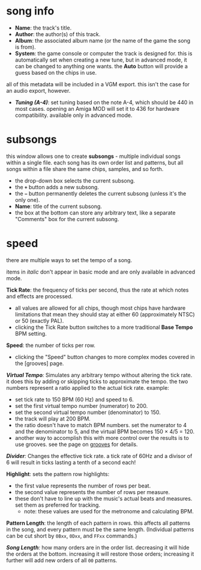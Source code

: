 # song info

- **Name**: the track's title.
- **Author**: the author(s) of this track.
- **Album**: the associated album name (or the name of the game the song is from).
- **System**: the game console or computer the track is designed for. this is automatically set when creating a new tune, but in advanced mode, it can be changed to anything one wants. the **Auto** button will provide a guess based on the chips in use.

all of this metadata will be included in a VGM export. this isn't the case for an audio export, however.

- _**Tuning (A-4)**_: set tuning based on the note A-4, which should be 440 in most cases. opening an Amiga MOD will set it to 436 for hardware compatibility. available only in advanced mode.

# subsongs

this window allows one to create **subsongs** - multiple individual songs within a single file. each song has its own order list and patterns, but all songs within a file share the same chips, samples, and so forth.

- the drop-down box selects the current subsong.
- the **`+`** button adds a new subsong.
- the **`−`** button permanently deletes the current subsong (unless it's the only one).
- **Name**: title of the current subsong.
- the box at the bottom can store any arbitrary text, like a separate "Comments" box for the current subsong.

# speed

there are multiple ways to set the tempo of a song.

items in _italic_ don't appear in basic mode and are only available in advanced mode.

**Tick Rate**: the frequency of ticks per second, thus the rate at which notes and effects are processed.
- all values are allowed for all chips, though most chips have hardware limitations that mean they should stay at either 60 (approximately NTSC) or 50 (exactly PAL).
- clicking the Tick Rate button switches to a more traditional **Base Tempo** BPM setting.

**Speed**: the number of ticks per row.
- clicking the "Speed" button changes to more complex modes covered in the [grooves] page.

_**Virtual Tempo**:_ Simulates any arbitrary tempo without altering the tick rate. it does this by adding or skipping ticks to approximate the tempo. the two numbers represent a ratio applied to the actual tick rate. example:
- set tick rate to 150 BPM (60 Hz) and speed to 6.
- set the first virtual tempo number (numerator) to 200.
- set the second virtual tempo number (denominator) to 150.
- the track will play at 200 BPM.
- the ratio doesn't have to match BPM numbers. set the numerator to 4 and the denominator to 5, and the virtual BPM becomes 150 × 4/5 = 120.
- another way to accomplish this with more control over the results is to use grooves. see the page on [grooves](../8-advanced/grooves.md) for details.

_**Divider**:_ Changes the effective tick rate. a tick rate of 60Hz and a divisor of 6 will result in ticks lasting a tenth of a second each!

**Highlight**: sets the pattern row highlights:
- the first value represents the number of rows per beat.
- the second value represents the number of rows per measure.
- these don't have to line up with the music's actual beats and measures. set them as preferred for tracking.
  - note: these values are used for the metronome and calculating BPM.

**Pattern Length**: the length of each pattern in rows. this affects all patterns in the song, and every pattern must be the same length. (Individual patterns can be cut short by `0Bxx`, `0Dxx`, and `FFxx` commands.)

_**Song Length**:_ how many orders are in the order list. decreasing it will hide the orders at the bottom. increasing it will restore those orders; increasing it further will add new orders of all `00` patterns.
